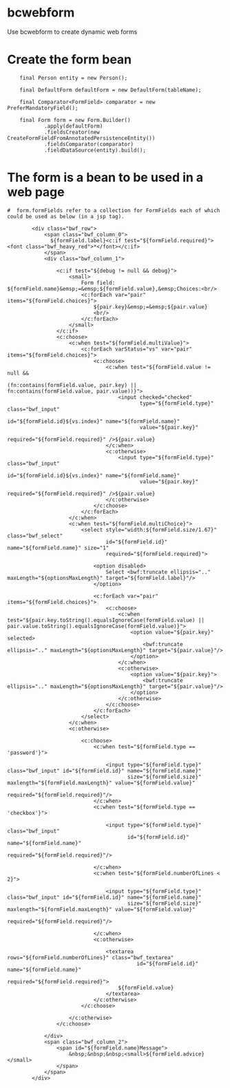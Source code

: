 # bcwebform
Use bcwebform to create dynamic web forms

# Create the form bean

        final Person entity = new Person();

        final DefaultForm defaultForm = new DefaultForm(tableName);

        final Comparator<FormField> comparator = new PreferMandatoryField(); 

        final Form form = new Form.Builder()
                .apply(defaultForm)
                .fieldsCreator(new CreateFormFieldFromAnnotatedPersistenceEntity())
                .fieldsComparator(comparator)
                .fieldDataSource(entity).build();

# The form is a bean to be used in a web page   

    #  form.formFields refer to a collection for FormFields each of which could be used as below (in a jsp tag).

            <div class="bwf_row">
                <span class="bwf_column_0">
                  ${formField.label}<c:if test="${formField.required}"><font class="bwf_heavy_red">*</font></c:if>
                </span>
                <div class="bwf_column_1">

                    <c:if test="${debug != null && debug}">
                        <small>    
                            Form field: ${formField.name}&emsp;=&emsp;${formField.value},&emsp;Choices:<br/>
                            <c:forEach var="pair" items="${formField.choices}">
                                ${pair.key}&emsp;=&emsp;${pair.value}
                                <br/>
                            </c:forEach>    
                        </small>
                    </c:if>
                    <c:choose>
                        <c:when test="${formField.multiValue}">
                            <c:forEach varStatus="vs" var="pair" items="${formField.choices}">
                                <c:choose>
                                    <c:when test="${formField.value != null && 
                                                    (fn:contains(formField.value, pair.key) || fn:contains(formField.value, pair.value))}">
                                        <input checked="checked" 
                                               type="${formField.type}" class="bwf_input" 
                                               id="${formField.id}${vs.index}" name="${formField.name}"
                                               value="${pair.key}"
                                               required="${formField.required}" />${pair.value}
                                    </c:when>
                                    <c:otherwise>
                                        <input type="${formField.type}" class="bwf_input" 
                                               id="${formField.id}${vs.index}" name="${formField.name}"
                                               value="${pair.key}"
                                               required="${formField.required}" />${pair.value}
                                    </c:otherwise>
                                </c:choose>
                            </c:forEach>
                        </c:when>
                        <c:when test="${formField.multiChoice}">
                            <select style="width:${formField.size/1.67}" class="bwf_select" 
                                    id="${formField.id}" name="${formField.name}" size="1"
                                    required="${formField.required}">

                                <option disabled>
                                    Select <bwf:truncate ellipsis=".." maxLength="${optionsMaxLength}" target="${formField.label}"/>  
                                </option>

                                <c:forEach var="pair" items="${formField.choices}">
                                    <c:choose>
                                        <c:when test="${pair.key.toString().equalsIgnoreCase(formField.value) || pair.value.toString().equalsIgnoreCase(formField.value)}">
                                            <option value="${pair.key}" selected>
                                                <bwf:truncate ellipsis=".." maxLength="${optionsMaxLength}" target="${pair.value}"/>  
                                            </option>
                                        </c:when>
                                        <c:otherwise>
                                            <option value="${pair.key}">
                                                <bwf:truncate ellipsis=".." maxLength="${optionsMaxLength}" target="${pair.value}"/>  
                                            </option>
                                        </c:otherwise>
                                    </c:choose>
                                </c:forEach>
                            </select>
                        </c:when>
                        <c:otherwise>

                            <c:choose>
                                <c:when test="${formField.type == 'password'}">

                                    <input type="${formField.type}" class="bwf_input" id="${formField.id}" name="${formField.name}"
                                           size="${formField.size}" maxlength="${formField.maxLength}" value="${formField.value}"
                                           required="${formField.required}"/>
                                </c:when>
                                <c:when test="${formField.type == 'checkbox'}">

                                    <input type="${formField.type}" class="bwf_input" 
                                           id="${formField.id}" name="${formField.name}"
                                           required="${formField.required}"/>

                                </c:when>
                                <c:when test="${formField.numberOfLines < 2}">

                                    <input type="${formField.type}" class="bwf_input" id="${formField.id}" name="${formField.name}"
                                           size="${formField.size}" maxlength="${formField.maxLength}" value="${formField.value}"
                                           required="${formField.required}"/>

                                </c:when>
                                <c:otherwise>

                                    <textarea rows="${formField.numberOfLines}" class="bwf_textarea" 
                                              id="${formField.id}" name="${formField.name}"
                                              required="${formField.required}">
                                        ${formField.value}
                                    </textarea>
                                </c:otherwise>
                            </c:choose>

                        </c:otherwise>
                    </c:choose>    

                </div>
                <span class="bwf_column_2">
                    <span id="${formField.name}Message">
                        &nbsp;&nbsp;&nbsp;<small>${formField.advice}</small>
                    </span>
                </span>
            </div>


